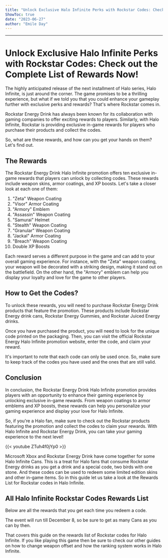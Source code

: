 ```yaml
---
title: "Unlock Exclusive Halo Infinite Perks with Rockstar Codes: Check out the Complete List of Rewards Now!"
ShowToc: true 
date: "2023-06-27"
author: "Emile Day"
---
```

*****
# Unlock Exclusive Halo Infinite Perks with Rockstar Codes: Check out the Complete List of Rewards Now!

The highly anticipated release of the next installment of Halo series, Halo Infinite, is just around the corner. The game promises to be a thrilling experience, but what if we told you that you could enhance your gameplay further with exclusive perks and rewards? That's where Rockstar comes in.

Rockstar Energy Drink has always been known for its collaboration with gaming companies to offer exciting rewards to players. Similarly, with Halo Infinite, Rockstar is providing exclusive in-game rewards for players who purchase their products and collect the codes.

So, what are these rewards, and how can you get your hands on them? Let's find out.

## The Rewards

The Rockstar Energy Drink Halo Infinite promotion offers ten exclusive in-game rewards that players can unlock by collecting codes. These rewards include weapon skins, armor coatings, and XP boosts. Let's take a closer look at each one of them:

1. "Zeta" Weapon Coating
2. "Visor" Armor Coating
3. "Armory" Emblem
4. "Assassin" Weapon Coating
5. "Samurai" Helmet
6. "Stealth" Weapon Coating
7. "Granular" Weapon Coating
8. "Jackal" Armor Coating
9. "Breach" Weapon Coating
10. Double XP Boosts

Each reward serves a different purpose in the game and can add to your overall gaming experience. For instance, with the "Zeta" weapon coating, your weapon will be decorated with a striking design, making it stand out on the battlefield. On the other hand, the "Armory" emblem can help you display your loyalty and love for the game to other players.

## How to Get the Codes?

To unlock these rewards, you will need to purchase Rockstar Energy Drink products that feature the promotion. These products include Rockstar Energy drink cans, Rockstar Energy Gummies, and Rockstar Juiced Energy drinks.

Once you have purchased the product, you will need to look for the unique code printed on the packaging. Then, you can visit the official Rockstar Energy Halo Infinite promotion website, enter the code, and claim your reward.

It's important to note that each code can only be used once. So, make sure to keep track of the codes you have used and the ones that are still valid.

## Conclusion

In conclusion, the Rockstar Energy Drink Halo Infinite promotion provides players with an opportunity to enhance their gaming experience by unlocking exclusive in-game rewards. From weapon coatings to armor emblems and XP boosts, these rewards can help you personalize your gaming experience and display your love for Halo Infinite.

So, if you're a Halo fan, make sure to check out the Rockstar products featuring the promotion and collect the codes to claim your rewards. With Halo Infinite and Rockstar Energy Drink, you can take your gaming experience to the next level!

{{< youtube ZTuh4f0jYp0 >}} 



Microsoft Xbox and Rockstar Energy Drink have come together for some Halo Infinite Cans. This is a treat for Halo fans that consume Rockstar Energy drinks as you get a drink and a special code, two birds with one stone. And these codes can be used to redeem some limited edition skins and other in-game items. So in this guide let us take a look at the Rewards List for Rockstar codes in Halo Infinite.
 
## All Halo Infinite Rockstar Codes Rewards List
 

 
Below are all the rewards that you get each time you redeem a code.
 
The event will run till December 8, so be sure to get as many Cans as you can by then.
 
That covers this guide on the rewards list of Rockstar codes for Halo Infinite. If you like playing this game then be sure to check our other guides on how to change weapon offset and how the ranking system works in Halo Infinite.




